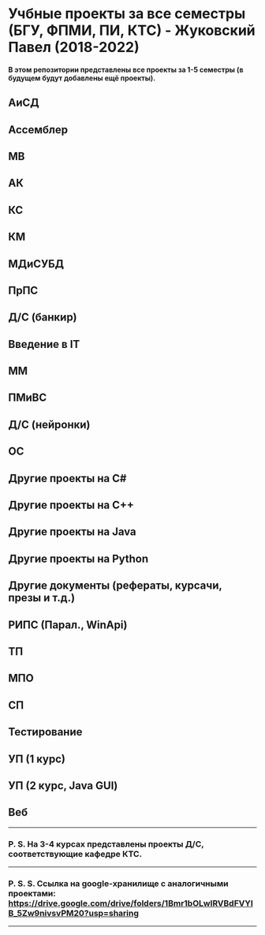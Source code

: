 Учбные проекты за все семестры (БГУ, ФПМИ, ПИ, КТС) - Жуковский Павел (2018-2022)
===
#### В этом репозитории представлены все проекты за 1-5 семестры (в будущем будут добавлены ещё проекты).
## АиСД
## Ассемблер
МВ
---
АК
---
КС
---
КМ
---
МДиСУБД
---
ПрПС
---
Д/С (банкир)
---
Введение в IT
---
ММ
---
ПМиВС
---
Д/С (нейронки)
---
ОС
---
Другие проекты на C#
---
Другие проекты на C++
---
Другие проекты на Java
---
Другие проекты на Python
---
Другие документы (рефераты, курсачи, презы и т.д.)
---
РИПС (Парал., WinApi)
---
ТП
---
МПО
---
СП
---
Тестирование
---
УП (1 курс)
---
УП (2 курс, Java GUI)
---
Веб
---
---
### P. S. На 3-4 курсах представлены проекты Д/С, соответствующие кафедре КТС.
---
### P. S. S. Ссылка на google-хранилище с аналогичными проектами: https://drive.google.com/drive/folders/1Bmr1bOLwlRVBdFVYIB_5Zw9nivsvPM20?usp=sharing
---
